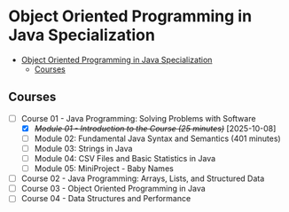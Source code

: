 # Object Oriented Programming in Java Specialization

- [Object Oriented Programming in Java Specialization](#object-oriented-programming-in-java-specialization)
  - [Courses](#courses)

## Courses

- [ ] Course 01 - Java Programming: Solving Problems with Software
  - [X] ~~*Module 01 - Introduction to the Course (25 minutes)*~~ [2025-10-08]
  - [ ] Module 02: Fundamental Java Syntax and Semantics (401 minutes)
  - [ ] Module 03: Strings in Java
  - [ ] Module 04: CSV Files and Basic Statistics in Java
  - [ ] Module 05: MiniProject - Baby Names
- [ ] Course 02 - Java Programming: Arrays, Lists, and Structured Data
- [ ] Course 03 - Object Oriented Programming in Java
- [ ] Course 04 - Data Structures and Performance